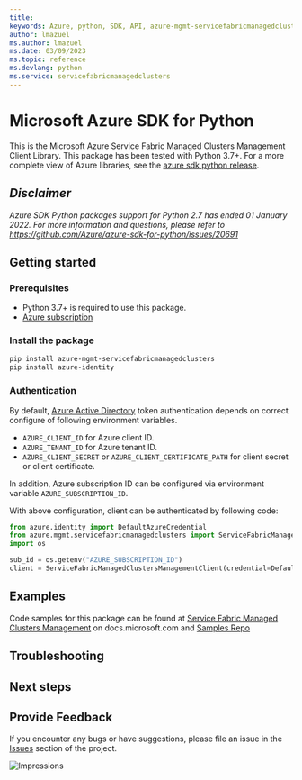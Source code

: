 ```yaml
---
title: 
keywords: Azure, python, SDK, API, azure-mgmt-servicefabricmanagedclusters, servicefabricmanagedclusters
author: lmazuel
ms.author: lmazuel
ms.date: 03/09/2023
ms.topic: reference
ms.devlang: python
ms.service: servicefabricmanagedclusters
---
```

# Microsoft Azure SDK for Python

This is the Microsoft Azure Service Fabric Managed Clusters Management Client Library.
This package has been tested with Python 3.7+.
For a more complete view of Azure libraries, see the [azure sdk python release](https://aka.ms/azsdk/python/all).

## _Disclaimer_

_Azure SDK Python packages support for Python 2.7 has ended 01 January 2022. For more information and questions, please refer to https://github.com/Azure/azure-sdk-for-python/issues/20691_

## Getting started

### Prerequisites

- Python 3.7+ is required to use this package.
- [Azure subscription](https://azure.microsoft.com/free/)

### Install the package

```bash
pip install azure-mgmt-servicefabricmanagedclusters
pip install azure-identity
```

### Authentication

By default, [Azure Active Directory](https://aka.ms/awps/aad) token authentication depends on correct configure of following environment variables.

- `AZURE_CLIENT_ID` for Azure client ID.
- `AZURE_TENANT_ID` for Azure tenant ID.
- `AZURE_CLIENT_SECRET` or `AZURE_CLIENT_CERTIFICATE_PATH` for client secret or client certificate.

In addition, Azure subscription ID can be configured via environment variable `AZURE_SUBSCRIPTION_ID`.

With above configuration, client can be authenticated by following code:

```python
from azure.identity import DefaultAzureCredential
from azure.mgmt.servicefabricmanagedclusters import ServiceFabricManagedClustersManagementClient
import os

sub_id = os.getenv("AZURE_SUBSCRIPTION_ID")
client = ServiceFabricManagedClustersManagementClient(credential=DefaultAzureCredential(), subscription_id=sub_id)
```

## Examples


Code samples for this package can be found at [Service Fabric Managed Clusters Management](/samples/browse/?languages=python&term=Getting%20started%20-%20Managing&terms=Getting%20started%20-%20Managing) on docs.microsoft.com and [Samples Repo](https://aka.ms/azsdk/python/mgmt/samples)


## Troubleshooting

## Next steps

## Provide Feedback

If you encounter any bugs or have suggestions, please file an issue in the
[Issues](https://github.com/Azure/azure-sdk-for-python/issues)
section of the project. 


![Impressions](https://azure-sdk-impressions.azurewebsites.net/api/impressions/azure-sdk-for-python%2Fazure-mgmt-servicefabricmanagedclusters%2FREADME.png)


